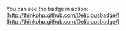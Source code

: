 You can see the badge in action: [http://thinkphp.github.com/Deliciousbadge/](http://thinkphp.github.com/Deliciousbadge/)